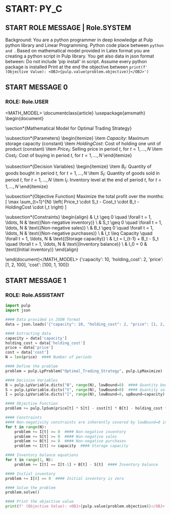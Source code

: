 # START: PY_C 
## START ROLE MESSAGE | Role.SYSTEM 
Background: You are a python programmer in deep knowledge at Pulp python library and Linear Programming. Python code place between ```python and ```. Based on mathematical model provided in Latex format you are creating a python script in Pulp library. You get also data in json format between: <DATA></DATA> Do not include 'pip install' in script. Assume every python package is installed Print at the end the objective between <OBJ></OBJ> `print(f' (Objective Value): <OBJ>{pulp.value(problem.objective)}</OBJ>')` 
## START MESSAGE 0 
### ROLE: Role.USER
<MATH_MODEL>
\documentclass{article}
\usepackage{amsmath}
\begin{document}

\section*{Mathematical Model for Optimal Trading Strategy}

\subsection*{Parameters}
\begin{itemize}
    \item $Capacity$: Maximum storage capacity (constant)
    \item $HoldingCost$: Cost of holding one unit of product (constant)
    \item $Price_t$: Selling price in period $t$, for $t = 1, \ldots, N$
    \item $Cost_t$: Cost of buying in period $t$, for $t = 1, \ldots, N$
\end{itemize}

\subsection*{Decision Variables}
\begin{itemize}
    \item $B_t$: Quantity of goods bought in period $t$, for $t = 1, \ldots, N$
    \item $S_t$: Quantity of goods sold in period $t$, for $t = 1, \ldots, N$
    \item $I_t$: Inventory level at the end of period $t$, for $t = 1, \ldots, N$
\end{itemize}

\subsection*{Objective Function}
Maximize the total profit over the months:
\[
\max \sum_{t=1}^{N} \left( Price_t \cdot S_t - Cost_t \cdot B_t - HoldingCost \cdot I_t \right)
\]

\subsection*{Constraints}
\begin{align}
    & I_t \geq 0 \quad \forall t = 1, \ldots, N & \text{(Non-negative inventory)} \\
    & S_t \geq 0 \quad \forall t = 1, \ldots, N & \text{(Non-negative sales)} \\
    & B_t \geq 0 \quad \forall t = 1, \ldots, N & \text{(Non-negative purchases)} \\
    & I_t \leq Capacity \quad \forall t = 1, \ldots, N & \text{(Storage capacity)} \\
    & I_t = I_{t-1} + B_t - S_t \quad \forall t = 1, \ldots, N & \text{(Inventory balance)} \\
    & I_0 = 0 & \text{(Initial inventory)}
\end{align}

\end{document}</MATH_MODEL>
<DATA>
{'capacity': 10, 'holding_cost': 2, 'price': [1, 2, 100], 'cost': [100, 1, 100]}</DATA>


## START MESSAGE 1 
### ROLE: Role.ASSISTANT
```python
import pulp
import json

#### Data provided in JSON format
data = json.loads('{"capacity": 10, "holding_cost": 2, "price": [1, 2, 100], "cost": [100, 1, 100]}')

#### Extracting data
capacity = data['capacity']
holding_cost = data['holding_cost']
price = data['price']
cost = data['cost']
N = len(price)  #### Number of periods

#### Define the problem
problem = pulp.LpProblem("Optimal_Trading_Strategy", pulp.LpMaximize)

#### Decision Variables
B = pulp.LpVariable.dicts("B", range(N), lowBound=0)  #### Quantity bought
S = pulp.LpVariable.dicts("S", range(N), lowBound=0)  #### Quantity sold
I = pulp.LpVariable.dicts("I", range(N), lowBound=0, upBound=capacity)  #### Inventory levels

#### Objective Function
problem += pulp.lpSum(price[t] * S[t] - cost[t] * B[t] - holding_cost * I[t] for t in range(N))

#### Constraints
#### Non-negativity constraints are inherently covered by lowBound=0 in the variables
for t in range(N):
    problem += I[t] >= 0  #### Non-negative inventory
    problem += S[t] >= 0  #### Non-negative sales
    problem += B[t] >= 0  #### Non-negative purchases
    problem += I[t] <= capacity  #### Storage capacity

#### Inventory balance equations
for t in range(1, N):
    problem += I[t] == I[t-1] + B[t] - S[t]  #### Inventory balance

#### Initial inventory
problem += I[0] == 0  #### Initial inventory is zero

#### Solve the problem
problem.solve()

#### Print the objective value
print(f' (Objective Value): <OBJ>{pulp.value(problem.objective)}</OBJ>')
```

